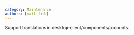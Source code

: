 ```yaml
---
category: Maintenance
authors: [matt-fidd]
---
```


Support translations in desktop-client/components/accounts.
